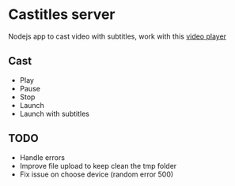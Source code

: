 # Castitles server

Nodejs app to cast video with subtitles, work with this [video player](https://github.com/TyrkoDev/castitles)

## Cast
- Play
- Pause
- Stop
- Launch
- Launch with subtitles

## TODO
- Handle errors
- Improve file upload to keep clean the tmp folder
- Fix issue on choose device (random error 500)